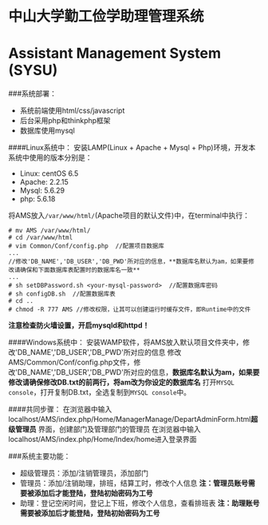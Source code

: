 ﻿# 中山大学勤工俭学助理管理系统
# Assistant Management System (SYSU)

###系统部署：
- 系统前端使用html/css/javascript
- 后台采用php和thinkphp框架
- 数据库使用mysql

####Linux系统中：
安装LAMP(Linux + Apache + Mysql + Php)环境，开发本系统中使用的版本分别是：
- Linux: centOS 6.5
- Apache: 2.2.15
- Mysql: 5.6.29
- php: 5.6.18

将AMS放入`/var/www/html/`(Apache项目的默认文件)中，在terminal中执行：
```
# mv AMS /var/www/html/
# cd /var/www/html
# vim Common/Conf/config.php  //配置项目数据库
...
//修改'DB_NAME','DB_USER','DB_PWD'所对应的信息，**数据库名默认为am，如果要修改请确保和下面数据库表配置时的数据库名一致**
...
# sh setDBPassword.sh <your-mysql-password>  //配置数据库密码
# sh configDB.sh  //配置数据库表
# cd ..
# chmod -R 777 AMS //修改权限，让其可以创建运行时缓存文件，即Runtime中的文件
```
**注意检查防火墙设置，开启mysqld和httpd！**

####Windows系统中：
安装WAMP软件，将AMS放入默认项目文件夹中，修改'DB_NAME','DB_USER','DB_PWD'所对应的信息
修改AMS/Common/Conf/config.php文件，修改'DB_NAME','DB_USER','DB_PWD'所对应的信息，**数据库名默认为am，如果要修改请确保修改DB.txt的前两行，将am改为你设定的数据库名**
打开`MYSQL console`，打开复制DB.txt，全选复制到`MYSQL console`中。

####共同步骤：
在浏览器中输入localhost/AMS/index.php/Home/ManagerManage/DepartAdminForm.html**超级管理员** 界面，创建部门及管理部门的管理员
在浏览器中输入localhost/AMS/index.php/Home/Index/home进入登录界面

###系统主要功能：
- 超级管理员：添加/注销管理员，添加部门
- 管理员：添加/注销助理，排班，结算工时，修改个人信息 **注：管理员账号需要被添加后才能登陆，登陆初始密码为工号**
- 助理：登记空闲时间，登记上下班，修改个人信息，查看排班表 **注：助理账号需要被添加后才能登陆，登陆初始密码为工号**

